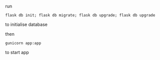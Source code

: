 run
```
flask db init; flask db migrate; flask db upgrade; flask db upgrade
```
to initialise database

then
```
gunicorn app:app
```
to start app
